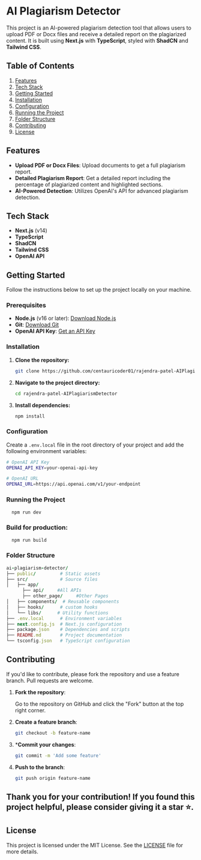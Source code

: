 # AI Plagiarism Detector

This project is an AI-powered plagiarism detection tool that allows users to upload PDF or Docx files and receive a detailed report on the plagiarized content. It is built using **Next.js** with **TypeScript**, styled with **ShadCN** and **Tailwind CSS**.

## Table of Contents

1. [Features](#features)
2. [Tech Stack](#tech-stack)
3. [Getting Started](#getting-started)
4. [Installation](#installation)
5. [Configuration](#configuration)
6. [Running the Project](#running-the-project)
7. [Folder Structure](#folder-structure)
8. [Contributing](#contributing)
9. [License](#license)

## Features

- **Upload PDF or Docx Files**: Upload documents to get a full plagiarism report.
- **Detailed Plagiarism Report**: Get a detailed report including the percentage of plagiarized content and highlighted sections.
- **AI-Powered Detection**: Utilizes OpenAI's API for advanced plagiarism detection.

## Tech Stack

- **Next.js** (v14)
- **TypeScript**
- **ShadCN**
- **Tailwind CSS**
- **OpenAI API**

## Getting Started

Follow the instructions below to set up the project locally on your machine.

### Prerequisites

- **Node.js** (v16 or later): [Download Node.js](https://nodejs.org/)
- **Git**: [Download Git](https://git-scm.com/)
- **OpenAI API Key**: [Get an API Key](https://openai.com/api/)

### Installation

1. **Clone the repository:**

   ```bash
   git clone https://github.com/centauricoder01/rajendra-patel-AIPlagiarismDetector.git
   
2. **Navigate to the project directory:**
   ```bash
   cd rajendra-patel-AIPlagiarismDetector

3. **Install dependencies:**
   ```bash
   npm install


### Configuration

Create a `.env.local` file in the root directory of your project and add the following environment variables:

  ```bash
  # OpenAI API Key
  OPENAI_API_KEY=your-openai-api-key
  
  # OpenAI URL
  OPENAI_URL=https://api.openai.com/v1/your-endpoint

```
### Running the Project

  ```bash
    npm run dev
  ```

### Build for production:
  ```bash
    npm run build
  ```
### Folder Structure

  ```ruby
ai-plagiarism-detector/
├── public/         # Static assets
├── src/            # Source files
│   ├── app/
        ├── api/     #All APIs
        ├── other_page/     #Other Pages
│   ├── components/  # Reusable components
│   ├── hooks/      # custom hooks
│   └── libs/      # Utility functions
├── .env.local      # Environment variables
├── next.config.js  # Next.js configuration
├── package.json    # Dependencies and scripts
├── README.md       # Project documentation
└── tsconfig.json   # TypeScript configuration
```

## Contributing

If you'd like to contribute, please fork the repository and use a feature branch. Pull requests are welcome.

1. **Fork the repository**:

   Go to the repository on GitHub and click the "Fork" button at the top right corner.

2. **Create a feature branch**:

   ```bash
   git checkout -b feature-name

3. ***Commit your changes**:
     ```bash
     git commit -m 'Add some feature'
     
4. **Push to the branch**:
     ```bash
     git push origin feature-name
     ```

## Thank you for your contribution! If you found this project helpful, please consider giving it a star ⭐.

## License

This project is licensed under the MIT License. See the [LICENSE](./LICENSE) file for more details.




